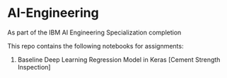 # AI-Engineering
As part of the IBM AI Engineering Specialization completion

This repo contains the following notebooks for assignments:
  1. Baseline Deep Learning Regression Model in Keras [Cement Strength Inspection]
